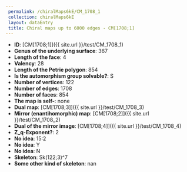 ```yaml
--- 
 permalink: /chiralMaps6kE/CM_1708_1 
 collection: chiralMaps6kE
 layout: dataEntry
 title: Chiral maps up to 6000 edges - CM[1708;1]
---
```


- **ID**: [CM[1708;1]]({{ site.url }}/test/CM_1708_1)
- **Genus of the underlying surface**: 367
- **Length of the face**: 4
- **Valency**: 28
- **Length of the Petrie polygon**: 854
- **Is the automorphism group solvable?**: S
- **Number of vertices**: 122
- **Number of edges**: 1708
- **Number of faces**: 854
- **The map is self-**: none
- **Dual map**: [CM[1708;3]]({{ site.url }}/test/CM_1708_3)
- **Mirror (enantihomorphic) map**: [CM[1708;2]]({{ site.url }}/test/CM_1708_2)
- **Dual of the mirror image**: [CM[1708;4]]({{ site.url }}/test/CM_1708_4)
- **Z_q-Exponent?**: 2
- **No idea**:  15:2
- **No idea**: Y
- **No idea**: N
- **Skeleton**: Sk(122;3)^7
- **Some other kind of skeleton**: nan

